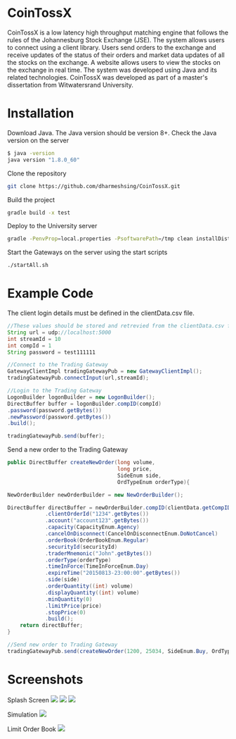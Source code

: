 # CoinTossX
CoinTossX is a low latency high throughput matching engine that follows the rules of the Johannesburg Stock Exchange (JSE). The system allows users to connect using a client library. Users send orders to the exchange and receive updates of the status of their orders and market data updates of all the stocks on the exchange. A website allows users to view the stocks on the exchange in real time. The system was developed using Java and its related technologies. CoinTossX was developed as part of a master's dissertation from Witwatersrand University. 

# Installation

Download Java. The Java version should be version 8+. Check the Java version on the server
```sh
$ java -version 
java version "1.8.0_60"
```
Clone the repository
```sh
git clone https://github.com/dharmeshsing/CoinTossX.git
```
Build the project
```sh
gradle build -x test
```
Deploy to the University server
```sh
gradle -PenvProp=local.properties -PsoftwarePath=/tmp clean installDist bootRepackage copyResourcesToInstallDir copyToDeploy deleteDeployZip deployZip deployToWitsServer 
```
Start the Gateways on the server using the start scripts
```sh
./startAll.sh
```
# Example Code
The client login details must be defined in the clientData.csv file. 

```java
//These values should be stored and retrevied from the clientData.csv file
String url = udp://localhost:5000
int streamId = 10
int compId = 1 
String password = test111111

//Connect to the Trading Gateway
GatewayClientImpl tradingGatewayPub = new GatewayClientImpl(); 
tradingGatewayPub.connectInput(url,streamId);

//Login to the Trading Gateway
LogonBuilder logonBuilder = new LogonBuilder();         
DirectBuffer buffer = logonBuilder.compID(compId)
.password(password.getBytes())  
.newPassword(password.getBytes())
.build();

tradingGatewayPub.send(buffer);
```

Send a new order to the Trading Gateway
```java
public DirectBuffer createNewOrder(long volume, 
                                   long price,
                                   SideEnum side,
                                   OrdTypeEnum orderType){

NewOrderBuilder newOrderBuilder = new NewOrderBuilder();

DirectBuffer directBuffer = newOrderBuilder.compID(clientData.getCompID())
            .clientOrderId("1234".getBytes())
            .account("account123".getBytes())
            .capacity(CapacityEnum.Agency)
            .cancelOnDisconnect(CancelOnDisconnectEnum.DoNotCancel)
            .orderBook(OrderBookEnum.Regular)
            .securityId(securityId)
            .traderMnemonic("John".getBytes())
            .orderType(orderType)
            .timeInForce(TimeInForceEnum.Day)
            .expireTime("20150813-23:00:00".getBytes())
            .side(side)
            .orderQuantity((int) volume)
            .displayQuantity((int) volume)
            .minQuantity(0)
            .limitPrice(price)
            .stopPrice(0)
            .build();
    return directBuffer; 
}

//Send new order to Trading Gateway
tradingGatewayPub.send(createNewOrder(1200, 25034, SideEnum.Buy, OrdTypeEnum.Limit));
```

# Screenshots
Splash Screen
![](https://user-images.githubusercontent.com/10845401/28061338-9b8ec63e-666d-11e7-9e3c-3e6fc84b6cc1.png)
![](https://user-images.githubusercontent.com/10845401/28061427-ddc9687e-666d-11e7-8b2f-83ecfe06514e.png)
![](https://user-images.githubusercontent.com/10845401/28061443-ec5a5cae-666d-11e7-8bfb-5417d7fb128f.png)

Simulation
![](https://user-images.githubusercontent.com/10845401/28061471-0abc67c8-666e-11e7-8f74-5f8bc937a817.png)

Limit Order Book
![](https://user-images.githubusercontent.com/10845401/28061480-0fa64858-666e-11e7-80c6-88cb93d1b975.png)

